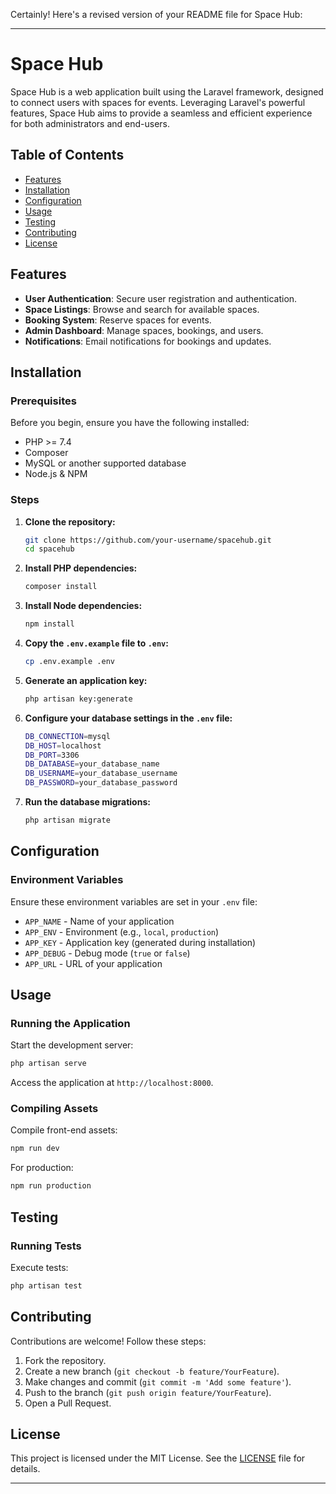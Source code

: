 Certainly! Here's a revised version of your README file for Space Hub:

---

# Space Hub

Space Hub is a web application built using the Laravel framework, designed to connect users with spaces for events. Leveraging Laravel's powerful features, Space Hub aims to provide a seamless and efficient experience for both administrators and end-users.

## Table of Contents
- [Features](#features)
- [Installation](#installation)
- [Configuration](#configuration)
- [Usage](#usage)
- [Testing](#testing)
- [Contributing](#contributing)
- [License](#license)

## Features

- **User Authentication**: Secure user registration and authentication.
- **Space Listings**: Browse and search for available spaces.
- **Booking System**: Reserve spaces for events.
- **Admin Dashboard**: Manage spaces, bookings, and users.
- **Notifications**: Email notifications for bookings and updates.

## Installation

### Prerequisites
Before you begin, ensure you have the following installed:

- PHP >= 7.4
- Composer
- MySQL or another supported database
- Node.js & NPM

### Steps

1. **Clone the repository:**
    ```sh
    git clone https://github.com/your-username/spacehub.git
    cd spacehub
    ```

2. **Install PHP dependencies:**
    ```sh
    composer install
    ```

3. **Install Node dependencies:**
    ```sh
    npm install
    ```

4. **Copy the `.env.example` file to `.env`:**
    ```sh
    cp .env.example .env
    ```

5. **Generate an application key:**
    ```sh
    php artisan key:generate
    ```

6. **Configure your database settings in the `.env` file:**
    ```sh
    DB_CONNECTION=mysql
    DB_HOST=localhost
    DB_PORT=3306
    DB_DATABASE=your_database_name
    DB_USERNAME=your_database_username
    DB_PASSWORD=your_database_password
    ```

7. **Run the database migrations:**
    ```sh
    php artisan migrate
    ```

## Configuration

### Environment Variables

Ensure these environment variables are set in your `.env` file:

- `APP_NAME` - Name of your application
- `APP_ENV` - Environment (e.g., `local`, `production`)
- `APP_KEY` - Application key (generated during installation)
- `APP_DEBUG` - Debug mode (`true` or `false`)
- `APP_URL` - URL of your application

## Usage

### Running the Application

Start the development server:
```sh
php artisan serve
```
Access the application at `http://localhost:8000`.

### Compiling Assets

Compile front-end assets:
```sh
npm run dev
```
For production:
```sh
npm run production
```

## Testing

### Running Tests

Execute tests:
```sh
php artisan test
```

## Contributing

Contributions are welcome! Follow these steps:

1. Fork the repository.
2. Create a new branch (`git checkout -b feature/YourFeature`).
3. Make changes and commit (`git commit -m 'Add some feature'`).
4. Push to the branch (`git push origin feature/YourFeature`).
5. Open a Pull Request.

## License

This project is licensed under the MIT License. See the [LICENSE](LICENSE) file for details.

---


